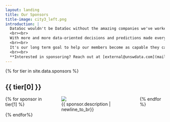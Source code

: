```yaml
---
layout: landing
title: Our Sponsors
title-image: city3_left.png
introduction: |
  DataSoc wouldn't be DataSoc without the amazing companies we've worked with throughout our journey as a society.
  <br><br>
  With more and more data-oriented decisions and predictions made everyday, the demand for talented Data Science graduates is growing.
  <br><br>
  It's our long term goal to help our members become as capable they can be, and it wouldn't be possible without the continued support from industry.
  <br><br>
  **Interested in sponsoring? Reach out at [external@unswdata.com](mailto:external@unswdata.com) and view our prospectus [here.](/sponsors/become-a-sponsor)**
---
```

<div class="hero-body">
  <!--Sponsors -->
  {% for tier in site.data.sponsors %}
  <div class="section">
    <div class="container">
      <div class="section-title-wrapper">
        <h2 class="title is-1 centered">{{ tier[0] }}</h2>
          <div class="columns is-vcentered">
            {% for sponsor in tier[1] %}
              <div class="column">
                  <div class="sponsor_icon">
                      <a href="{{ sponsor.link }}">
                          <img src="{{ sponsor.icon }}">
                      </a>
                  </div>
                  <div class="sponsor_info">
                      {{ sponsor.description | newline_to_br}}
                  </div>
              </div>
            {% endfor %}
          </div>
      </div>
    </div>
  </div>
  {% endfor%}
</div>